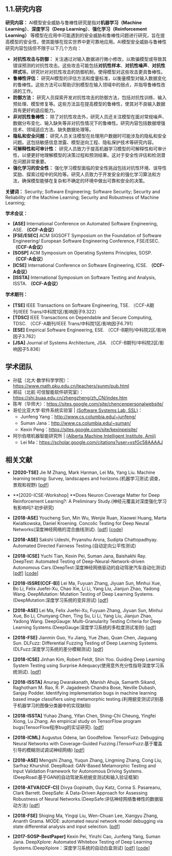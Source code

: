 ## 1.1.研究内容

**研究内容：** AI模型安全威胁与鲁棒性研究是指对**机器学习（Machine Learning）**、**深度学习（Deep Learning）**、**强化学习（Reinforcement Learning）** 等模型在应用中可能遇到的安全威胁和鲁棒性问题进行研究，旨在提高模型的安全性，使其能够在现实世界中更可靠地应用。AI模型安全威胁与鲁棒性研究内容包括但不限于以下几个方向：

- **对抗性攻击与防御：** 关注通过对输入数据进行微小修改，以欺骗模型或导致其错误预测的对抗性攻击。这些攻击可能包括**对抗性样本**、**对抗性噪声**、**对抗性样式**等。研究针对对抗性攻击的防御机制，使得模型对这些攻击更具鲁棒性。
- **鲁棒性评估：** 研究AI模型的评估方法和度量标准，以衡量模型对输入数据变化的鲁棒性。这些方法可以帮助识别模型在输入领域中的弱点，并指导鲁棒性改进的工作。
- **防御方法：** 研究人员探索开发对抗性攻击的防御方法，包括对抗性训练、输入预处理、模型修复等。这些方法旨在提高模型的鲁棒性，使其对不良输入数据具有更好的适应能力。
- **非对抗性鲁棒性：** 除了对抗性攻击外，研究人员还关注模型在面对常规噪声、数据分布变化、输入缺失等非对抗性情况下的鲁棒性。研究内容包括数据增强技术、领域适应方法、缺失数据处理等。
- **隐私和安全问题：** 研究人员关注模型在处理用户数据时可能涉及的隐私和安全问题。这包括敏感信息泄露、模型逆向工程、隐私保护技术等研究内容。
- **可解释性和可审计性：** 研究人员致力于提高机器学习模型的可解释性和可审计性，以便更好地理解模型的决策过程和预测结果。这对于安全性评估和检测潜在问题非常重要。
- **强化学习的安全性：** 强化学习模型面临的安全性挑战包括对抗性环境、误导性奖励、探索过程中的风险等。研究人员致力于开发安全的强化学习算法和方法，确保模型能够在复杂和不确定的环境中做出可靠和安全的决策。



**关键词：** Security; Software Engineering; Software Security; Security and Reliability of the Machine Learning; Security and Robustness of Machine Learning;



**学术会议：**

- **[ASE]** International Conference on Automated Software Engineering, ASE. **（CCF-A会议）**
- **[FSE/ESEC]** ACM SIGSOFT Symposium on the Foundation of Software Engineering/ European Software Engineering Conference, FSE/ESEC. **（CCF-A会议）**
- **[SOSP]** ACM Symposium on Operating Systems Principles, SOSP. **（CCF-A会议）**
- **[ICSE]** International Conference on Software Engineering, ICSE. **（CCF-A会议）** 
- **[ISSTA]** International Symposium on Software Testing and Analysis, ISSTA. **（CCF-A会议）**

**学术期刊：**

- **[TSE]** IEEE Transactions on Software Engineering, TSE. （CCF-A期刊/IEEE Trans/中科院1区/影响因子9.322）
- **[TDSC]** IEEE Transactions on Dependable and Secure Computing, TDSC. （CCF-A期刊/IEEE Trans/中科院1区/影响因子6.791）
- **[ESE]** Empirical Software Engineering, ESE. （CCF-B期刊/中科院2区/影响因子3.762）
- **[JSA]** Journal of Systems Architecture, JSA. （CCF-B期刊/中科院2区/影响因子5.836）



## 学术团队

- 孙猛（北大·数学科学学院）：https://www.math.pku.edu.cn/teachers/sunm/pub.html
- 郑征（北航·可信智能软件研究室）：https://shi.buaa.edu.cn/zhengzheng/zh_CN/index.htm 
- 陈岑（华师大）：https://sites.google.com/site/chencenpersonalwebsite/ 
- 哥伦比亚大学·软件系统实验室 | [(Software Systems Lab, SSL)](https://systems.cs.columbia.edu/)：
  - Junfeng Yang：http://www.cs.columbia.edu/~junfeng/
  - Suman Jana：http://www.cs.columbia.edu/~suman/
  - Kexin Peng：https://sites.google.com/site/kexinpeisite/
- 阿尔伯塔机器智能研究所 | [(Alberta Machine Intelligent Institute, Amii)](https://www.amii.ca/about/our-people/)
  - Lei Ma：https://scholar.google.com/citations?user=xsfGc58AAAAJ 



## 相关文献

- **[2020-TSE]** Jie M Zhang, Mark Harman, Lei Ma, Yang Liu. Machine learning testing: Survey, landscapes and horizons.(机器学习测试:调查，景观和视野) [[pdf](https://arxiv.org/pdf/1906.10742)]

- **[2020-ICSE-Workshop] **Does Neuron Coverage Matter for Deep Reinforcement Learning?: A Preliminary Study.(神经元覆盖对深度强化学习有影响吗?:初步研究)

- **[2018-ASE]** Youcheng Sun, Min Wu, Wenjie Ruan, Xiaowei Huang, Marta Kwiatkowska, Daniel Kroening. Concolic Testing for Deep Neural Networks(深度神经网络的混合曲线测试). [[pdf](https://dl.acm.org/doi/abs/10.1145/3238147.3238172)] [[code](https://github.com/TrustAI/DeepConcolic)]

- **[2018-ASE]** Sakshi Udeshi, Pryanshu Arora, Sudipta Chattopadhyay. Automated Directed Fairness Testing.(自动定向公平性测试)

- **[2018-ICSE]** Yuchi Tian, Kexin Pei, Suman Jana, Baishakhi Ray. DeepTest: Automated Testing of Deep-Neural-Network-driven Autonomous Cars.(DeepTest:深度神经网络驱动的自动驾驶汽车自动化测试) [[pdf](https://arxiv.org/abs/1708.08559)] [[code](https://github.com/ARiSE-Lab/deepTest)]

- **[2018-ISSRE(CCF-B)]** Lei Ma, Fuyuan Zhang, Jiyuan Sun, Minhui Xue, Bo Li, Felix Juefei-Xu, Chao Xie, Li Li, Yang Liu, Jianjun Zhao, Yadong Wang. DeepMutation: Mutation Testing of Deep Learning Systems.(DeepMutation:深度学习系统的变异测试) [[pdf](https://ieeexplore.ieee.org/abstract/document/8539073/)]

- **[2018-ASE]** Lei Ma, Felix Juefei-Xu, Fuyuan Zhang, Jiyuan Sun, Minhui Xue, Bo Li, Chunyang Chen, Ting Su, Li Li, Yang Liu, Jianjun Zhao, Yadong Wang. DeepGauge: Multi-Granularity Testing Criteria for Deep Learning Systems.(DeepGauge:深度学习系统的多粒度测试准则) [[pdf](https://dl.acm.org/doi/abs/10.1145/3238147.3238202)]

- **[2018-FSE]** Jianmin Guo, Yu Jiang, Yue Zhao, Quan Chen, Jiaguang Sun. DLFuzz: Differential Fuzzing Testing of Deep Learning Systems.(DLFuzz:深度学习系统的差分模糊测试) [[pdf](https://dl.acm.org/doi/abs/10.1145/3236024.3264835)]

- **[2018-ICSE]** Jinhan Kim, Robert Feldt, Shin Yoo. Guiding Deep Learning System Testing using Surprise Adequacy(使用意外充分性指导深度学习系统测试). [[pdf](https://ieeexplore.ieee.org/abstract/document/8812069)]

- **[2018-ISSTA]** Anurag Dwarakanath, Manish Ahuja, Samarth Sikand, Raghotham M. Rao, R. P. Jagadeesh Chandra Bose, Neville Dubash, Sanjay Podder. Identifying implementation bugs in machine learning based image classifiers using metamorphic testing.(利用蜕变测试识别基于机器学习的图像分类器中的实现缺陷) 

- **[2018-ISSTA]** Yuhao Zhang, Yifan Chen, Shing-Chi Cheung, Yingfei Xiong, Lu Zhang. An empirical study on TensorFlow program bugs(TensorFlow程序bug的实证研究). [[pdf](https://dl.acm.org/doi/abs/10.1145/3213846.3213866)]

- **[2018-ICML]** Augustus Odena, Ian Goodfellow. TensorFuzz: Debugging Neural Networks with Coverage-Guided Fuzzing.(TensorFuzz:基于覆盖引导的模糊测试调试神经网络) [[pdf](https://proceedings.mlr.press/v97/odena19a.html)]

- **[2018-ASE]** Mengshi Zhang, Yuqun Zhang, Lingming Zhang, Cong Liu, Sarfraz Khurshid. DeepRoad: GAN-Based Metamorphic Testing and Input Validation Framework for Autonomous Driving Systems.(DeepRoad:基于GAN的自动驾驶系统蜕变测试和输入验证框架)

- **[2018-ATVA(CCF-C)]** Divya Gopinath, Guy Katz, Corina S. Pasareanu, Clark Barrett. DeepSafe: A Data-Driven Approach for Assessing Robustness of Neural Networks.(DeepSafe:评估神经网络鲁棒性的数据驱动方法) [[pdf](https://link.springer.com/chapter/10.1007/978-3-030-01090-4_1)]

- **[2018-FSE]** Shiqing Ma, Yingqi Liu, Wen-Chuan Lee, Xiangyu Zhang, Ananth Grama. MODE: automated neural network model debugging via state differential analysis and input selection. [[pdf](https://dl.acm.org/doi/abs/10.1145/3236024.3236082)]

- **[2017-SOSP-BestPaper]** Kexin Pei, Yinzhi Cao, Junfeng Yang, Suman Jana. DeepXplore: Automated Whitebox Testing of Deep Learning Systems.(DeepXplore：深度学习系统的自动白盒测试) [[pdf](https://arxiv.org/abs/1705.06640)] [[code](https://github.com/peikexin9/deepxplore)]

  

